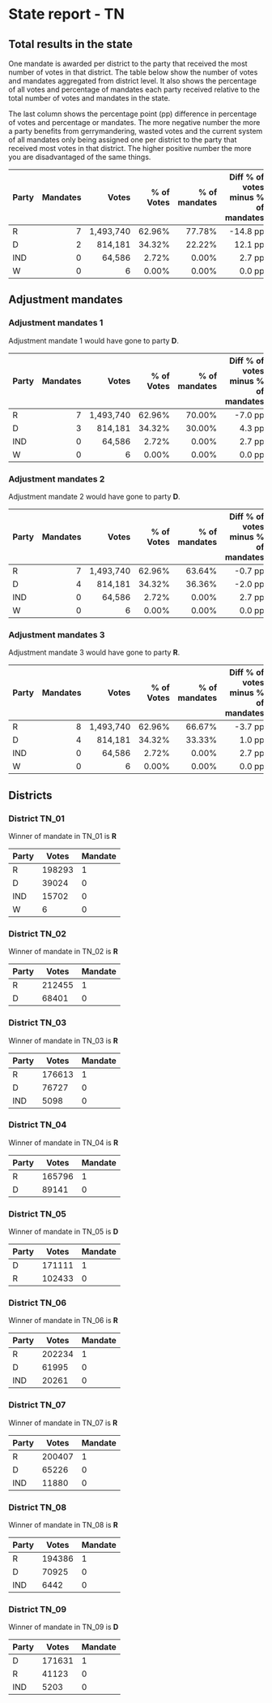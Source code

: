 # State report - TN

## Total results in the state

One mandate is awarded per district to the party that received the most number of votes in that district. The table below show the number of votes and mandates aggregated from district level. It also shows the percentage of  all votes and percentage of mandates each party received relative to the total number of votes and mandates in the state.

The last column shows the percentage point (pp) difference in percentage of votes and percentage or mandates. The more negative number the more a party benefits from gerrymandering, wasted votes and the current system of all mandates only being assigned one per district to the party that received most votes in that district. The higher positive number the more you are disadvantaged of the same things.

| Party | Mandates | Votes | % of Votes |  % of mandates | Diff % of votes minus % of mandates |
|---|--:|--:|--:|--:|--:|
|R|7|1,493,740|62.96%|77.78%|-14.8 pp|
|D|2|814,181|34.32%|22.22%|12.1 pp|
|IND|0|64,586|2.72%|0.00%|2.7 pp|
|W|0|6|0.00%|0.00%|0.0 pp|

## Adjustment mandates

### Adjustment mandates 1

Adjustment mandate 1 would have gone to party **D**.

| Party | Mandates | Votes | % of Votes |  % of mandates | Diff % of votes minus % of mandates |
|---|--:|--:|--:|--:|--:|
|R|7|1,493,740|62.96%|70.00%|-7.0 pp|
|D|3|814,181|34.32%|30.00%|4.3 pp|
|IND|0|64,586|2.72%|0.00%|2.7 pp|
|W|0|6|0.00%|0.00%|0.0 pp|

### Adjustment mandates 2

Adjustment mandate 2 would have gone to party **D**.

| Party | Mandates | Votes | % of Votes |  % of mandates | Diff % of votes minus % of mandates |
|---|--:|--:|--:|--:|--:|
|R|7|1,493,740|62.96%|63.64%|-0.7 pp|
|D|4|814,181|34.32%|36.36%|-2.0 pp|
|IND|0|64,586|2.72%|0.00%|2.7 pp|
|W|0|6|0.00%|0.00%|0.0 pp|

### Adjustment mandates 3

Adjustment mandate 3 would have gone to party **R**.

| Party | Mandates | Votes | % of Votes |  % of mandates | Diff % of votes minus % of mandates |
|---|--:|--:|--:|--:|--:|
|R|8|1,493,740|62.96%|66.67%|-3.7 pp|
|D|4|814,181|34.32%|33.33%|1.0 pp|
|IND|0|64,586|2.72%|0.00%|2.7 pp|
|W|0|6|0.00%|0.00%|0.0 pp|


## Districts


### District TN_01
Winner of mandate in TN_01 is **R**

| Party | Votes | Mandate |
|---|---|---|
|R|198293|1
|D|39024|0
|IND|15702|0
|W|6|0

### District TN_02
Winner of mandate in TN_02 is **R**

| Party | Votes | Mandate |
|---|---|---|
|R|212455|1
|D|68401|0

### District TN_03
Winner of mandate in TN_03 is **R**

| Party | Votes | Mandate |
|---|---|---|
|R|176613|1
|D|76727|0
|IND|5098|0

### District TN_04
Winner of mandate in TN_04 is **R**

| Party | Votes | Mandate |
|---|---|---|
|R|165796|1
|D|89141|0

### District TN_05
Winner of mandate in TN_05 is **D**

| Party | Votes | Mandate |
|---|---|---|
|D|171111|1
|R|102433|0

### District TN_06
Winner of mandate in TN_06 is **R**

| Party | Votes | Mandate |
|---|---|---|
|R|202234|1
|D|61995|0
|IND|20261|0

### District TN_07
Winner of mandate in TN_07 is **R**

| Party | Votes | Mandate |
|---|---|---|
|R|200407|1
|D|65226|0
|IND|11880|0

### District TN_08
Winner of mandate in TN_08 is **R**

| Party | Votes | Mandate |
|---|---|---|
|R|194386|1
|D|70925|0
|IND|6442|0

### District TN_09
Winner of mandate in TN_09 is **D**

| Party | Votes | Mandate |
|---|---|---|
|D|171631|1
|R|41123|0
|IND|5203|0

